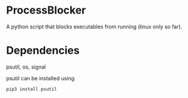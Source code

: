 # ProcessBlocker

A python script that blocks executables from running (linux only so far).

# Dependencies

psutil, os, signal

psutil can be installed using

```
pip3 install psutil
```
